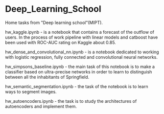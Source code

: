 # Deep_Learning_School

Home tasks from "Deep learning school"(MIPT).


hw_kaggle.ipynb - is a notebook that contains a forecast of the outflow of users. In the process of work pipeline with linear models and catboost have been used with ROC-AUC rating on Kaggle about 0.85.

hw_dense_and_convolutional_nn.ipynb - is a notebook dedicated to working with logistic regression, fully connected and convolutional neural networks.

hw_simpsons_baseline.ipynb - the main task of this notebook is to make a classifier based on ultra-precise networks in order to learn to distinguish between all the inhabitants of Springfield.

hw_semantic_segmentation.ipynb - the task of the notebook is to learn ways to segment images.

hw_autoencoders.ipynb - the task is to study the architectures of autoencoders and implement them.
